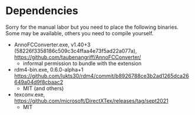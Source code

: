 # Dependencies

Sorry for the manual labor but you need to place the following binaries.
Some may be available, others you need to compile yourself.

- AnnoFCConverter.exe, v1.40+3 (58226f3358186c509c3c4ffaa4e73f5ad22a077a), https://github.com/taubenangriff/AnnoFCConverter/
  - informal permission to bundle with the extension
- rdm4-bin.exe, 0.6.0-alpha+1 https://github.com/lukts30/rdm4/commit/b8926788ce3b2ad1265dca26649a04d9f8cbaac2
  - MIT (and others)
- texconv.exe, https://github.com/microsoft/DirectXTex/releases/tag/sept2021
  - MIT

